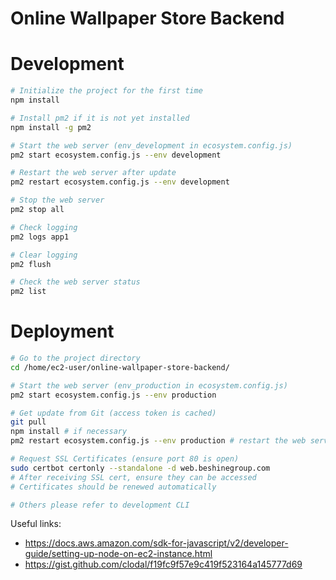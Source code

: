 # Online Wallpaper Store Backend

# Development

```sh
# Initialize the project for the first time
npm install

# Install pm2 if it is not yet installed
npm install -g pm2

# Start the web server (env_development in ecosystem.config.js)
pm2 start ecosystem.config.js --env development

# Restart the web server after update
pm2 restart ecosystem.config.js --env development

# Stop the web server
pm2 stop all

# Check logging
pm2 logs app1

# Clear logging
pm2 flush

# Check the web server status
pm2 list
```

# Deployment

```sh
# Go to the project directory
cd /home/ec2-user/online-wallpaper-store-backend/

# Start the web server (env_production in ecosystem.config.js)
pm2 start ecosystem.config.js --env production

# Get update from Git (access token is cached)
git pull
npm install # if necessary
pm2 restart ecosystem.config.js --env production # restart the web server

# Request SSL Certificates (ensure port 80 is open)
sudo certbot certonly --standalone -d web.beshinegroup.com
# After receiving SSL cert, ensure they can be accessed
# Certificates should be renewed automatically

# Others please refer to development CLI
```

Useful links:

- https://docs.aws.amazon.com/sdk-for-javascript/v2/developer-guide/setting-up-node-on-ec2-instance.html
- https://gist.github.com/clodal/f19fc9f57e9c419f523164a145777d69
